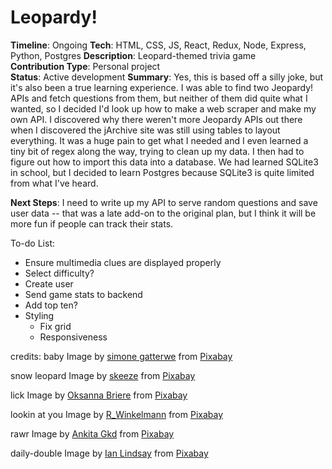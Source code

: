# Leopardy!
**Timeline**: Ongoing 
**Tech**: HTML, CSS, JS, React, Redux, Node, Express, Python, Postgres
**Description**: Leopard-themed trivia game    
**Contribution Type**: Personal project  
**Status**: Active development 
**Summary**: Yes, this is based off a silly joke, but it's also been a true learning experience. I was able to find two Jeopardy! APIs and fetch questions from them, but neither of them did quite what I wanted, so I decided I'd look up how to make a web scraper and make my own API. I discovered why there weren't more Jeopardy APIs out there when I discovered the jArchive site was still using tables to layout everything. It was a huge pain to get what I needed and I even learned a tiny bit of regex along the way, trying to clean up my data. I then had to figure out how to import this data into a database. We had learned SQLite3 in school, but I decided to learn Postgres because SQLite3 is quite limited from what I've heard. 

**Next Steps**: I need to write up my API to serve random questions and save user data -- that was a late add-on to the original plan, but I think it will be more fun if people can track their stats. 


To-do List:
- Ensure multimedia clues are displayed properly  
- Select difficulty?   
- Create user
- Send game stats to backend
- Add top ten?  
- Styling  
  - Fix grid  
  - Responsiveness

credits:
baby Image by <a href="https://pixabay.com/users/gatterwe-37534/?utm_source=link-attribution&amp;utm_medium=referral&amp;utm_campaign=image&amp;utm_content=3523424">simone gatterwe</a> from <a href="https://pixabay.com/?utm_source=link-attribution&amp;utm_medium=referral&amp;utm_campaign=image&amp;utm_content=3523424">Pixabay</a>

snow leopard Image by <a href="https://pixabay.com/users/skeeze-272447/?utm_source=link-attribution&amp;utm_medium=referral&amp;utm_campaign=image&amp;utm_content=620558">skeeze</a> from <a href="https://pixabay.com/?utm_source=link-attribution&amp;utm_medium=referral&amp;utm_campaign=image&amp;utm_content=620558">Pixabay</a>

lick Image by <a href="https://pixabay.com/users/nana_briere-3046874/?utm_source=link-attribution&amp;utm_medium=referral&amp;utm_campaign=image&amp;utm_content=2747136">Oksanna Briere</a> from <a href="https://pixabay.com/?utm_source=link-attribution&amp;utm_medium=referral&amp;utm_campaign=image&amp;utm_content=2747136">Pixabay</a>

lookin at you Image by <a href="https://pixabay.com/users/r_winkelmann-6830448/?utm_source=link-attribution&amp;utm_medium=referral&amp;utm_campaign=image&amp;utm_content=3545616">R_Winkelmann</a> from <a href="https://pixabay.com/?utm_source=link-attribution&amp;utm_medium=referral&amp;utm_campaign=image&amp;utm_content=3545616">Pixabay</a>

rawr Image by <a href="https://pixabay.com/users/ankita_gkd-5971842/?utm_source=link-attribution&amp;utm_medium=referral&amp;utm_campaign=image&amp;utm_content=2552436">Ankita Gkd</a> from <a href="https://pixabay.com/?utm_source=link-attribution&amp;utm_medium=referral&amp;utm_campaign=image&amp;utm_content=2552436">Pixabay</a>

daily-double Image by <a href="https://pixabay.com/users/ianza-2026973/?utm_source=link-attribution&amp;utm_medium=referral&amp;utm_campaign=image&amp;utm_content=2796526">Ian Lindsay</a> from <a href="https://pixabay.com/?utm_source=link-attribution&amp;utm_medium=referral&amp;utm_campaign=image&amp;utm_content=2796526">Pixabay</a>
